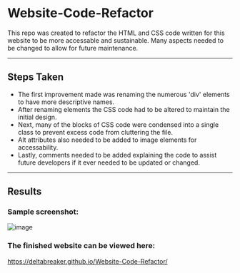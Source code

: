 # Website-Code-Refactor
This repo was created to refactor the HTML and CSS code written for this website to be more accessable and sustainable. Many aspects needed to be changed to allow for future maintenance.

---

## Steps Taken
- The first improvement made was renaming the numerous 'div' elements to have more descriptive names.
- After renaming elements the CSS code had to be altered to maintain the initial design.
- Next, many of the blocks of CSS code were condensed into a single class to prevent excess code from cluttering the file.
- Alt attributes also needed to be added to image elements for accessability.
- Lastly, comments needed to be added explaining the code to assist future developers if it ever needed to be updated or changed.

---

## Results
### Sample screenshot:
![image](https://user-images.githubusercontent.com/6527156/191885142-3c22505c-0dc4-4767-bbfb-bbc71a1c4817.png)

### The finished website can be viewed here:
https://deltabreaker.github.io/Website-Code-Refactor/
